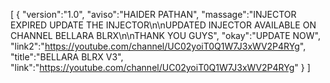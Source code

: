 
[ { "version":"1.0", "aviso":"HAIDER PATHAN", "massage":"INJECTOR EXPIRED UPDATE THE INJECTOR\n\nUPDATED INJECTOR AVAILABLE ON CHANNEL BELLARA BLRX\n\nTHANK YOU GUYS", "okay":"UPDATE NOW", "link2":"https://youtube.com/channel/UC02yoiT0Q1W7J3xWV2P4RYg", "title":"BELLARA BLRX V3", "link":"https://youtube.com/channel/UC02yoiT0Q1W7J3xWV2P4RYg" } ]

